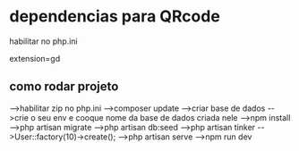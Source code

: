 # dependencias para QRcode
habilitar no php.ini

extension=gd

## como rodar projeto 

-->habilitar zip no php.ini
-->composer update 
-->criar base de dados 
-->crie o seu env e cooque nome da base de dados criada nele 
-->npm install 
-->php artisan migrate
-->php artisan db:seed
-->php artisan tinker
-->User::factory(10)->create(); 
-->php artisan serve
-->npm run dev 
